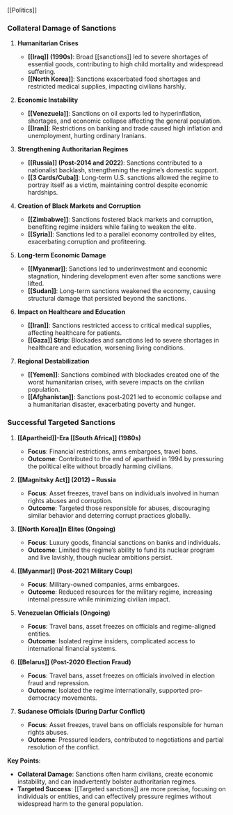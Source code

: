 [[Politics]]
### **Collateral Damage of Sanctions**

1. **Humanitarian Crises**
   - **[[Iraq]] (1990s)**: Broad [[sanctions]] led to severe shortages of essential goods, contributing to high child mortality and widespread suffering.
   - **[[North Korea]]**: Sanctions exacerbated food shortages and restricted medical supplies, impacting civilians harshly.

2. **Economic Instability**
   - **[[Venezuela]]**: Sanctions on oil exports led to hyperinflation, shortages, and economic collapse affecting the general population.
   - **[[Iran]]**: Restrictions on banking and trade caused high inflation and unemployment, hurting ordinary Iranians.

3. **Strengthening Authoritarian Regimes**
   - **[[Russia]] (Post-2014 and 2022)**: Sanctions contributed to a nationalist backlash, strengthening the regime’s domestic support.
   - **[[3 Cards/Cuba]]**: Long-term U.S. sanctions allowed the regime to portray itself as a victim, maintaining control despite economic hardships.

4. **Creation of Black Markets and Corruption**
   - **[[Zimbabwe]]**: Sanctions fostered black markets and corruption, benefiting regime insiders while failing to weaken the elite.
   - **[[Syria]]**: Sanctions led to a parallel economy controlled by elites, exacerbating corruption and profiteering.

5. **Long-term Economic Damage**
   - **[[Myanmar]]**: Sanctions led to underinvestment and economic stagnation, hindering development even after some sanctions were lifted.
   - **[[Sudan]]**: Long-term sanctions weakened the economy, causing structural damage that persisted beyond the sanctions.

6. **Impact on Healthcare and Education**
   - **[[Iran]]**: Sanctions restricted access to critical medical supplies, affecting healthcare for patients.
   - **[[Gaza]] Strip**: Blockades and sanctions led to severe shortages in healthcare and education, worsening living conditions.

7. **Regional Destabilization**
   - **[[Yemen]]**: Sanctions combined with blockades created one of the worst humanitarian crises, with severe impacts on the civilian population.
   - **[[Afghanistan]]**: Sanctions post-2021 led to economic collapse and a humanitarian disaster, exacerbating poverty and hunger.

### **Successful Targeted Sanctions**

1. **[[Apartheid]]-Era [[South Africa]] (1980s)**
   - **Focus**: Financial restrictions, arms embargoes, travel bans.
   - **Outcome**: Contributed to the end of apartheid in 1994 by pressuring the political elite without broadly harming civilians.

2. **[[Magnitsky Act]] (2012) – Russia**
   - **Focus**: Asset freezes, travel bans on individuals involved in human rights abuses and corruption.
   - **Outcome**: Targeted those responsible for abuses, discouraging similar behavior and deterring corrupt practices globally.

3. **[[North Korea]]n Elites (Ongoing)**
   - **Focus**: Luxury goods, financial sanctions on banks and individuals.
   - **Outcome**: Limited the regime’s ability to fund its nuclear program and live lavishly, though nuclear ambitions persist.

4. **[[Myanmar]] (Post-2021 Military Coup)**
   - **Focus**: Military-owned companies, arms embargoes.
   - **Outcome**: Reduced resources for the military regime, increasing internal pressure while minimizing civilian impact.

5. **Venezuelan Officials (Ongoing)**
   - **Focus**: Travel bans, asset freezes on officials and regime-aligned entities.
   - **Outcome**: Isolated regime insiders, complicated access to international financial systems.

6. **[[Belarus]] (Post-2020 Election Fraud)**
   - **Focus**: Travel bans, asset freezes on officials involved in election fraud and repression.
   - **Outcome**: Isolated the regime internationally, supported pro-democracy movements.

7. **Sudanese Officials (During Darfur Conflict)**
   - **Focus**: Asset freezes, travel bans on officials responsible for human rights abuses.
   - **Outcome**: Pressured leaders, contributed to negotiations and partial resolution of the conflict.



**Key Points**:
- **Collateral Damage**: Sanctions often harm civilians, create economic instability, and can inadvertently bolster authoritarian regimes.
- **Targeted Success**: [[Targeted sanctions]] are more precise, focusing on individuals or entities, and can effectively pressure regimes without widespread harm to the general population.
